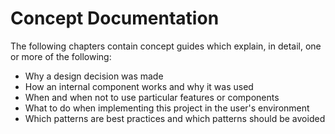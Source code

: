 # Concept Documentation

The following chapters contain concept guides which explain, in detail, one or more of the following:

+ Why a design decision was made
+ How an internal component works and why it was used
+ When and when not to use particular features or components
+ What to do when implementing this project in the user's environment
+ Which patterns are best practices and which patterns should be avoided
